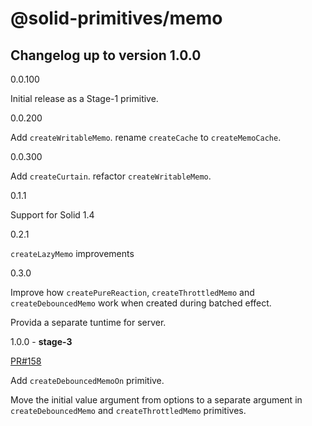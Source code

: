 # @solid-primitives/memo

## Changelog up to version 1.0.0

0.0.100

Initial release as a Stage-1 primitive.

0.0.200

Add `createWritableMemo`. rename `createCache` to `createMemoCache`.

0.0.300

Add `createCurtain`. refactor `createWritableMemo`.

0.1.1

Support for Solid 1.4

0.2.1

`createLazyMemo` improvements

0.3.0

Improve how `createPureReaction`, `createThrottledMemo` and `createDebouncedMemo` work when created during batched effect.

Provida a separate tuntime for server.

1.0.0 - **stage-3**

[PR#158](https://github.com/solidjs-community/solid-primitives/pull/158)

Add `createDebouncedMemoOn` primitive.

Move the initial value argument from options to a separate argument in `createDebouncedMemo` and `createThrottledMemo` primitives.

